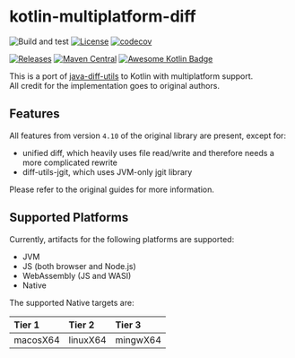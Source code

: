 # kotlin-multiplatform-diff

![Build and test](https://github.com/petertrr/kotlin-multiplatform-diff/workflows/Build%20and%20test/badge.svg)
[![License](https://img.shields.io/github/license/petertrr/kotlin-multiplatform-diff)](https://github.com/petertrr/kotlin-multiplatform-diff/blob/main/LICENSE)
[![codecov](https://codecov.io/gh/petertrr/kotlin-multiplatform-diff/branch/main/graph/badge.svg)](https://codecov.io/gh/petertrr/kotlin-multiplatform-diff)

[![Releases](https://img.shields.io/github/v/release/petertrr/kotlin-multiplatform-diff)](https://github.com/petertrr/kotlin-multiplatform-diff/releases)
[![Maven Central](https://img.shields.io/maven-central/v/io.github.petertrr/kotlin-multiplatform-diff)](https://mvnrepository.com/artifact/io.github.petertrr)
[![Awesome Kotlin Badge](https://kotlin.link/awesome-kotlin.svg)](https://github.com/KotlinBy/awesome-kotlin)

This is a port of [java-diff-utils](https://github.com/java-diff-utils/java-diff-utils) to Kotlin with multiplatform support.  
All credit for the implementation goes to original authors.

## Features

All features from version `4.10` of the original library are present, except for:

- unified diff, which heavily uses file read/write and therefore needs a more complicated rewrite
- diff-utils-jgit, which uses JVM-only jgit library

Please refer to the original guides for more information.

## Supported Platforms

Currently, artifacts for the following platforms are supported:

- JVM
- JS (both browser and Node.js)
- WebAssembly (JS and WASI)
- Native

The supported Native targets are:

| Tier 1   | Tier 2   | Tier 3   |
|:---------|:---------|:---------|
| macosX64 | linuxX64 | mingwX64 |
